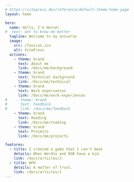 ```yaml
---
# https://vitepress.dev/reference/default-theme-home-page
layout: home

hero:
  name: Hello, I'm Hervé!
#  text: Get to know me better
  tagline: Welcome to my universe
  image:
    src: /favicon.ico
    alt: VitePress
  actions:
    - theme: brand
      text: About me
      link: /docs/me/background
    - theme: brand
      text: Technical background
      link: /docs/me/technical
    - theme: brand
      text: Work experiences
      link: /docs/me/work-experiences
#    - theme: brand
#      text: Feedback
#      link: /docs/me/feedback
    - theme: brand
      text: Reading
      link: /docs/me/reading
    - theme: brand
      text: Projects
      link: /docs/me/projects

features:
  - title: I created a game that I can't beat
    details: When Wordle and RGB have a kid.
    link: /docs/articles/2
  - title: WFH
    details: A matter of trust.
    link: /docs/articles/1
---
```

